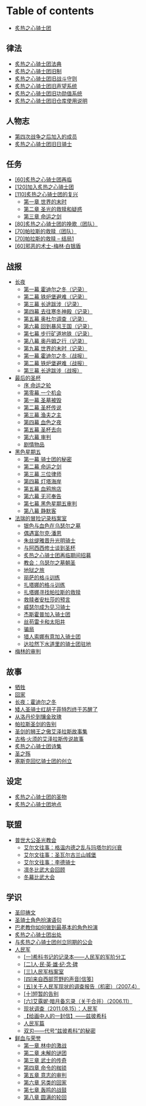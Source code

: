 # Table of contents

* [炙热之心骑士团](README.md)

## 律法 <a href="#law" id="law"></a>

* [炙热之心骑士团法典](law/zhi-re-zhi-xin-qi-shi-tuan-fa-dian.md)
* [炙热之心骑士团旧制](law/zhi-re-zhi-xin-qi-shi-tuan-jiu-zhi.md)
* [炙热之心骑士团旧战斗守则](law/zhi-re-zhi-xin-qi-shi-tuan-jiu-zhan-dou-shou-ze.md)
* [炙热之心骑士团旧声望系统](law/zhi-re-zhi-xin-qi-shi-tuan-jiu-sheng-wang-xi-tong.md)
* [炙热之心骑士团旧功勋值系统](law/zhi-re-zhi-xin-qi-shi-tuan-jiu-gong-xun-zhi-xi-tong.md)
* [炙热之心骑士团旧仓库使用说明](law/zhi-re-zhi-xin-qi-shi-tuan-jiu-cang-ku-shi-yong-shuo-ming.md)

## 人物志 <a href="#people" id="people"></a>

* [第四次战争之后加入的成员](people/di-si-ci-zhan-zheng-zhi-hou-jia-ru-de-cheng-yuan.md)
* [炙热之心骑士团旧日骑士](people/zhi-re-zhi-xin-qi-shi-tuan-jiu-ri-qi-shi.md)

## 任务 <a href="#quest" id="quest"></a>

* [\[60\]炙热之心骑士团再临](quest/60-zhi-re-zhi-xin-qi-shi-tuan-zai-lin.md)
* [\[120\]加入炙热之心骑士团](quest/120-jia-ru-zhi-re-zhi-xin-qi-shi-tuan.md)
* [\[110\]炙热之心骑士团的复兴](quest/110-zhi-re-zhi-xin-qi-shi-tuan-de-fu-xing/README.md)
  * [第一章 世界的末时](quest/110-zhi-re-zhi-xin-qi-shi-tuan-de-fu-xing/di-yi-zhang-shi-jie-de-mo-shi.md)
  * [第二章 圣光的救赎和疑惑](quest/110-zhi-re-zhi-xin-qi-shi-tuan-de-fu-xing/di-er-zhang-sheng-guang-de-jiu-shu-he-yi-huo.md)
  * [第三章 命运之剑](quest/110-zhi-re-zhi-xin-qi-shi-tuan-de-fu-xing/di-san-zhang-ming-yun-zhi-jian.md)
* [\[80\]炙热之心骑士团的挽歌（团队）](quest/80-zhi-re-zhi-xin-qi-shi-tuan-de-wan-ge-tuan-dui.md)
* [\[70\]帕拉斯的救赎（团队）](quest/70-pa-la-si-de-jiu-shu-tuan-dui.md)
* [\[70\]帕拉斯的救赎 – 结局1](quest/70-pa-la-si-de-jiu-shu-jie-ju-1.md)
* [\[60\]邪恶的术士-梅林·白银盾](quest/60-xieede-shu-shi-mei-lin-bai-yin-dun.md)

## 战报 <a href="#report" id="report"></a>

* [长夜](report/chang-ye/README.md)
  * [第一幕 霍迪尔之冬（记录）](report/chang-ye/di-yi-mu-huo-di-er-zhi-dong.md)
  * [第二幕 铁炉堡避难（记录）](report/chang-ye/di-er-mu-tie-lu-bao-bi-nan-ji-lu.md)
  * [第三幕 长途跋涉（记录）](report/chang-ye/di-san-mu-chang-tu-ba-she-ji-lu.md)
  * [第四幕 去往寒冬神殿（记录）](report/chang-ye/di-si-mu-qu-wang-han-dong-shen-dian-ji-lu.md)
  * [第五幕 奥杜尔调查（记录）](report/chang-ye/di-wu-mu-ao-du-er-tiao-cha-ji-lu.md)
  * [第六幕 回到暴风王国（记录）](report/chang-ye/di-liu-mu-hui-dao-bao-feng-wang-guo-ji-lu.md)
  * [第七幕 步行矿道地铁（记录）](report/chang-ye/di-qi-mu-bu-hang-kuang-dao-di-tie-ji-lu.md)
  * [第八幕 奥丹姆之行（记录）](report/chang-ye/di-ba-mu-ao-dan-mu-zhi-hang-ji-lu.md)
  * [第九幕 世界的末时（记录）](report/chang-ye/di-jiu-mu-shi-jie-de-mo-shi-ji-lu.md)
  * [第一幕 霍迪尔之冬（战报）](report/chang-ye/di-yi-mu-huo-di-er-zhi-dong-zhan-bao.md)
  * [第二幕 铁炉堡避难（战报）](report/chang-ye/di-er-mu-tie-lu-bao-bi-nan-zhan-bao.md)
  * [第三幕 长途跋涉（战报）](report/chang-ye/di-san-mu-chang-tu-ba-she-zhan-bao.md)
* [最后的圣杯](report/zui-hou-de-sheng-bei/README.md)
  * [序 命运之轮](report/zui-hou-de-sheng-bei/xu-ming-yun-zhi-lun.md)
  * [第零幕 一个机会](report/zui-hou-de-sheng-bei/di-ling-zhang-yi-ge-ji-hui.md)
  * [第一幕 圣墓被毁](report/zui-hou-de-sheng-bei/di-yi-mu-sheng-mu-bei-hui.md)
  * [第二幕 圣杯传说](report/zui-hou-de-sheng-bei/di-er-mu-sheng-bei-chuan-shuo.md)
  * [第三幕 渔夫之主](report/zui-hou-de-sheng-bei/di-san-mu-yu-fu-zhi-zhu.md)
  * [第四幕 血色之夜](report/zui-hou-de-sheng-bei/di-si-mu-xie-se-zhi-ye.md)
  * [第五幕 圣杯去向](report/zui-hou-de-sheng-bei/di-wu-mu-sheng-bei-qu-xiang.md)
  * [第六幕 审判](report/zui-hou-de-sheng-bei/di-liu-mu-shen-pan.md)
  * [剧情物品](report/zui-hou-de-sheng-bei/ju-qing-wu-pin.md)
* [黑色星期五](report/hei-se-xing-qi-wu/README.md)
  * [第一幕 骑士团的秘密](report/hei-se-xing-qi-wu/di-yi-mu-qi-shi-tuan-de-mi-mi.md)
  * [第二幕 命运之剑](report/hei-se-xing-qi-wu/di-er-mu-ming-yun-zhi-jian.md)
  * [第三幕 三位律师](report/hei-se-xing-qi-wu/di-san-mu-san-wei-lv-shi.md)
  * [第四幕 灯塔海岸](report/hei-se-xing-qi-wu/di-si-mu-deng-ta-hai-an.md)
  * [第五幕 血鸦旅店](report/hei-se-xing-qi-wu/di-wu-mu-xie-ya-lv-dian.md)
  * [第六幕 无可奉告](report/hei-se-xing-qi-wu/di-liu-mu-wu-ke-feng-gao.md)
  * [第七幕 黑色星期五审判](report/hei-se-xing-qi-wu/di-qi-mu-hei-se-xing-qi-wu-shen-pan.md)
  * [第八幕 静默客](report/hei-se-xing-qi-wu/di-ba-mu-jing-mo-ke.md)
* [法瑞的冒险记录档案室](report/fa-rui-de-mao-xian-ji-lu-dang-an-shi/README.md)
  * [银色与血色在乌瑟尔之墓](report/fa-rui-de-mao-xian-ji-lu-dang-an-shi/yin-se-yu-xie-se-zai-wu-se-er-zhi-mu.md)
  * [偶遇富尔克·潘恩](report/fa-rui-de-mao-xian-ji-lu-dang-an-shi/ou-yu-fu-er-ke-pan-en.md)
  * [朱丝缇雅晋升光明骑士](report/fa-rui-de-mao-xian-ji-lu-dang-an-shi/zhu-si-ti-ya-jin-sheng-guang-ming-qi-shi.md)
  * [与阿西西修士谈到圣杯](report/fa-rui-de-mao-xian-ji-lu-dang-an-shi/yuexi-xi-xiu-shi-tan-dao-sheng-bei.md)
  * [炙热之心骑士团再临期间招募](report/fa-rui-de-mao-xian-ji-lu-dang-an-shi/zhi-re-zhi-xin-qi-shi-tuan-zai-lin-qi-jian-zhao-mu.md)
  * [教会：乌瑟尔之墓朝圣](report/fa-rui-de-mao-xian-ji-lu-dang-an-shi/jiao-hui-wu-se-er-zhi-mu-zhao-sheng.md)
  * [地狱之旅](report/fa-rui-de-mao-xian-ji-lu-dang-an-shi/di-yu-zhi-lv.md)
  * [丽萨的格斗训练](report/fa-rui-de-mao-xian-ji-lu-dang-an-shi/li-sa-de-ge-dou-xun-lian.md)
  * [扎塔娜的格斗训练](report/fa-rui-de-mao-xian-ji-lu-dang-an-shi/zha-ta-na-de-ge-dou-xun-lian.md)
  * [扎塔娜寻找帕拉斯的救赎](report/fa-rui-de-mao-xian-ji-lu-dang-an-shi/zha-ta-na-xun-zhao-pa-la-si-de-jiu-shu.md)
  * [救赎者安杜莎的预言](report/fa-rui-de-mao-xian-ji-lu-dang-an-shi/jiu-shu-zhe-an-du-suo-de-yu-yan.md)
  * [威瑟尔成为见习骑士](report/fa-rui-de-mao-xian-ji-lu-dang-an-shi/wei-se-er-cheng-wei-jian-xi-qi-shi.md)
  * [杰斯霍普加入骑士团](report/fa-rui-de-mao-xian-ji-lu-dang-an-shi/jie-si-huo-pu-jia-ru-qi-shi-tuan.md)
  * [丝苟雷卡和太阳井](report/fa-rui-de-mao-xian-ji-lu-dang-an-shi/si-gou-lei-ka-he-tai-yang-jing.md)
  * [骗局](report/fa-rui-de-mao-xian-ji-lu-dang-an-shi/pian-ju.md)
  * [猎人索娜有意加入骑士团](report/fa-rui-de-mao-xian-ji-lu-dang-an-shi/lie-ren-suo-na-you-yi-jia-ru-qi-shi-tuan.md)
  * [达拉然下水道里的骑士团驻地](report/fa-rui-de-mao-xian-ji-lu-dang-an-shi/da-la-ran-xia-shui-dao-li-de-qi-shi-tuan-zhu-di.md)
* [梅林的审判](report/mei-lin-de-shen-pan.md)

## 故事 <a href="#story" id="story"></a>

* [牺牲](story/xi-sheng.md)
* [回家](story/hui-jia.md)
* [长夜：霍迪尔之冬](story/chang-ye-huo-di-er-zhi-dong.md)
* [矮人圣骑士红胡子菲特烈终于苏醒了](story/ai-ren-sheng-qi-shi-hong-hu-zi-fei-te-lie-zhong-yu-su-xing-le.md)
* [从洛丹伦到镶金玫瑰](story/cong-luo-dan-lun-dao-xiang-jin-mei-gui.md)
* [帕拉斯圣剑的告别](story/pa-la-si-sheng-jian-de-gao-bie.md)
* [圣剑的狮王之傲艾泽拉斯故事集](story/sheng-jian-de-shi-wang-zhi-ao-ai-ze-la-si-gu-shi-ji.md)
* [古格·火须的艾泽拉斯传说故事](story/gu-ge-huo-xu-de-ai-ze-la-si-chuan-shuo-gu-shi.md)
* [炙热之心骑士团诗集](story/zhi-re-zhi-xin-qi-shi-tuan-shi-ji.md)
* [圣之殇](story/sheng-zhi-shang.md)
* [塞斯克回忆骑士团的创立](story/sai-si-ke-hui-yi-qi-shi-tuan-de-chuang-li.md)

## 设定 <a href="#setting" id="setting"></a>

* [炙热之心骑士团的圣物](setting/zhi-re-zhi-xin-qi-shi-tuan-de-sheng-wu.md)
* [炙热之心骑士团地点](setting/zhi-re-zhi-xin-qi-shi-tuan-di-dian.md)

## 联盟 <a href="#alliance" id="alliance"></a>

* [普世大公圣光教会](alliance/pu-shi-da-gong-sheng-guang-jiao-hui/README.md)
  * [艾尔文往事：格温内德之乱与玛塔尔的兴衰](alliance/pu-shi-da-gong-sheng-guang-jiao-hui/ai-er-wen-wang-shi-ge-wen-nei-de-zhi-luan-yu-ma-ta-er-de-xing-shuai.md)
  * [艾尔文往事：圣瓦尔古兰山城堡](alliance/pu-shi-da-gong-sheng-guang-jiao-hui/ai-er-wen-wang-shi-sheng-wa-er-gu-lan-shan-cheng-bao.md)
  * [艾尔文往事：李德骑士](alliance/pu-shi-da-gong-sheng-guang-jiao-hui/ai-er-wen-wang-shi-li-de-qi-shi.md)
  * [凛冬比武大会回顾](alliance/pu-shi-da-gong-sheng-guang-jiao-hui/lin-dong-bi-wu-da-hui-hui-gu.md)
  * [冬幕比武大会](alliance/pu-shi-da-gong-sheng-guang-jiao-hui/dong-mu-bi-wu-da-hui.md)

## 学识 <a href="#knowledge" id="knowledge"></a>

* [圣印祷文](knowledge/sheng-yin-dao-wen.md)
* [圣骑士角色扮演语句](knowledge/sheng-qi-shi-jiao-se-ban-yan-yu-ju.md)
* [巴老教你如何做到最基本的角色扮演](knowledge/ba-lao-jiao-ni-ru-he-zuo-dao-zui-ji-ben-de-jiao-se-ban-yan.md)
* [炙热之心骑士团出处](knowledge/zhi-re-zhi-xin-qi-shi-tuan-chu-chu.md)
* [与炙热之心骑士团创立同期的公会](knowledge/yu-zhi-re-zhi-xin-qi-shi-tuan-chuang-li-tong-qi-de-gong-hui.md)
* [人民军](knowledge/ren-min-jun/README.md)
  * [\[一\]希科书记的记录本——人民军的军阶分工](knowledge/ren-min-jun/yi-xi-ke-shu-ji-de-ji-lu-ben-ren-min-jun-de-jun-jie-fen-gong.md)
  * [\[二\]人·民·英·雄·纪·念·碑](knowledge/ren-min-jun/er-ren-min-ying-xiong-ji-nian-bei.md)
  * [\[三\]人民军档案室](knowledge/ren-min-jun/san-ren-min-jun-dang-an-shi.md)
  * [\[四\]来自西部荒野的声音\[信笺\]](knowledge/ren-min-jun/si-lai-zi-xi-bu-huang-ye-de-sheng-yin-xin-jian.md)
  * [\[五\]关于人民军现状的调查报告（机密）（2007.4）](knowledge/ren-min-jun/wu-guan-yu-ren-min-jun-xian-zhuang-de-tiao-cha-bao-gao-ji-mi-2007.4.md)
  * [\[十\]短暂的告别](knowledge/ren-min-jun/shi-duan-zan-de-gao-bie.md)
  * [\[六\]艾露妮·暗月备忘录（关于合并）（2006.11）](knowledge/ren-min-jun/liu-ai-lu-ni-an-yue-bei-wang-lu-guan-yu-he-bing-2006.11.md)
  * [现状调查（2011.08.15）：人民军](knowledge/ren-min-jun/xian-zhuang-tiao-cha-2011.08.15-ren-min-jun.md)
  * [【给画中人的一封信】——兹彼希科](knowledge/ren-min-jun/gei-hua-zhong-ren-de-yi-feng-xin-ci-bi-xi-ke.md)
  * [人民军篇](knowledge/ren-min-jun/ren-min-jun-pian.md)
  * [双刃——代号“兹彼希科”的秘密](knowledge/ren-min-jun/shuang-ren-dai-hao-ci-bi-xi-ke-de-mi-mi.md)
* [鲜血与荣誉](knowledge/xian-xie-yu-rong-yu/README.md)
  * [第一章 林中的激战](knowledge/xian-xie-yu-rong-yu/di-yi-zhang-lin-zhong-de-ji-zhan.md)
  * [第二章 未解的谜团](knowledge/xian-xie-yu-rong-yu/di-er-zhang-wei-jie-de-mi-tuan.md)
  * [第三章 武士的传奇](knowledge/xian-xie-yu-rong-yu/di-san-zhang-wu-shi-de-chuan-qi.md)
  * [第四章 命令的枷锁](knowledge/xian-xie-yu-rong-yu/di-si-zhang-ming-ling-de-jia-suo.md)
  * [第五章 意志的审判](knowledge/xian-xie-yu-rong-yu/di-wu-zhang-yi-zhi-de-shen-pan.md)
  * [第六章 另类的回家](knowledge/xian-xie-yu-rong-yu/di-liu-zhang-ling-lei-de-hui-jia.md)
  * [第七章 轰鸣的战鼓](knowledge/xian-xie-yu-rong-yu/di-qi-zhang-hong-ming-de-zhan-gu.md)
  * [第八章 圆满的轮回](knowledge/xian-xie-yu-rong-yu/di-ba-zhang-yuan-man-de-lun-hui.md)
